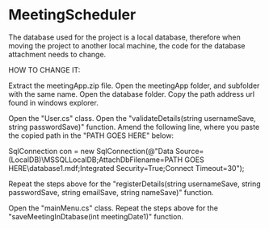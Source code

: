 # MeetingScheduler
The database used for the project is a local database, therefore when moving the project to another local machine, the code for the database attachment needs to change.
 
HOW TO CHANGE IT:

Extract the meetingApp.zip file.
Open the meetingApp folder, and subfolder with the same name.
Open the database folder.
Copy the path address url found in windows explorer.

Open the "User.cs" class.
Open the "validateDetails(string usernameSave, string passwordSave)" function.
Amend the following line, where you paste the copied path in the "PATH GOES HERE" below: 

SqlConnection con = new SqlConnection(@"Data Source=(LocalDB)\MSSQLLocalDB;AttachDbFilename=PATH GOES HERE\database1.mdf;Integrated Security=True;Connect Timeout=30");

Repeat the steps above for the "registerDetails(string usernameSave, string passwordSave, string emailSave, string nameSave)" function.

Open the "mainMenu.cs" class.
Repeat the steps above for the "saveMeetingInDtabase(int meetingDate1)" function.
